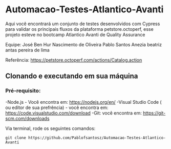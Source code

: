 # Automacao-Testes-Atlantico-Avanti

Aqui você encontrará um conjunto de testes desenvolvidos com Cypress para validar os principais fluxos da plataforma petstore.octoperf, esse projeto esteve no bootcamp Atlantico Avanti de Quality Assurance

Equipe:
José Ben Hur Nascimento de Oliveira
Pablo Santos
Anezia beatriz antas pereira de lima

Referência: https://petstore.octoperf.com/actions/Catalog.action

## Clonando e executando em sua máquina

### Pré-requisito:

-Node.js - Você encontra em: https://nodejs.org/en/
-Visual Studio Code ( ou editor de sua prefrência) - você encontra em: https://code.visualstudio.com/download
-Git: você encontra em: https://git-scm.com/downloads

Via terminal, rode os seguintes comandos:
```  
git clone https://github.com/Pablofsantosz/Automacao-Testes-Atlantico-Avanti
